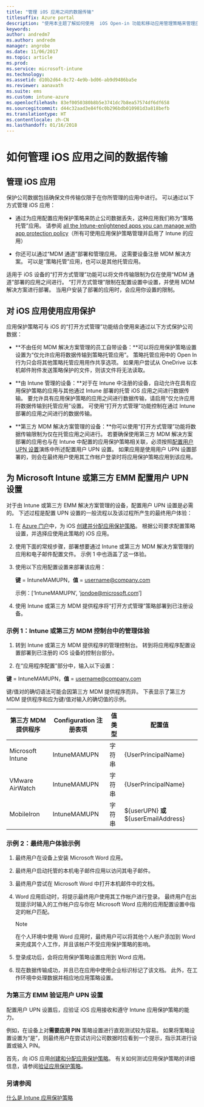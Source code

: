 ```yaml
---
title: "管理 iOS 应用之间的数据传输"
titlesuffix: Azure portal
description: "使用本主题了解如何使用  iOS Open-in 功能和移动应用管理策略来管理应用之间的数据传输。"
keywords: 
author: andredm7
ms.author: andredm
manager: angrobe
ms.date: 11/06/2017
ms.topic: article
ms.prod: 
ms.service: microsoft-intune
ms.technology: 
ms.assetid: d10b2d64-8c72-4e9b-bd06-ab9d9486ba5e
ms.reviewer: aanavath
ms.suite: ems
ms.custom: intune-azure
ms.openlocfilehash: 83ef0050380b8b5e3741dc7b8ea57574df6df658
ms.sourcegitcommit: d44c32aad3e84f6c0b296bdb010981d3a818befb
ms.translationtype: HT
ms.contentlocale: zh-CN
ms.lasthandoff: 01/16/2018
---
```

# <a name="how-to-manage-data-transfer-between-ios-apps"></a>如何管理 iOS 应用之间的数据传输
## <a name="manage-ios-apps"></a>管理 iOS 应用
保护公司数据包括确保文件传输仅限于在你所管理的应用中进行。  可以通过以下方式管理 iOS 应用：

-   通过为应用配置应用保护策略来防止公司数据丢失，这种应用我们称为“策略托管”应用。 请参阅 [all the Intune-enlightened apps you can manage with app protection policy](https://www.microsoft.com/cloud-platform/microsoft-intune-apps)（所有可使用应用保护策略管理并启用了 Intune 的应用）

-   你还可以通过“MDM 通道”部署和管理应用。  这需要设备注册 MDM 解决方案。 可以是“策略托管”应用，也可以是其他托管应用。

适用于 iOS 设备的“打开方式管理”功能可以将文件传输限制为仅在使用“MDM 通道”部署的应用之间进行。 “打开方式管理”限制在配置设置中设置，并使用 MDM 解决方案进行部署。  当用户安装了部署的应用时，会应用你设置的限制。

##  <a name="using-app-protection-with-ios-apps"></a>对 iOS 应用使用应用保护
应用保护策略可与 iOS 的“打开方式管理”功能结合使用来通过以下方式保护公司数据：

-   **不由任何 MDM 解决方案管理的员工自带设备：**可以将应用保护策略设置设置为“仅允许应用将数据传输到策略托管应用”。 策略托管应用中的 Open In 行为只会将其他策略托管应用用作共享选项。 如果用户尝试从 OneDrive 以本机邮件附件发送策略保护的文件，则该文件将无法读取。

-   **由 Intune 管理的设备：**对于在 Intune 中注册的设备，自动允许在具有应用保护策略的应用与其他通过 Intune 部署的托管 iOS 应用之间进行数据传输。 要允许具有应用保护策略的应用之间进行数据传输，请启用“仅允许应用将数据传输到托管应用”设置。 可使用“打开方式管理”功能控制在通过 Intune 部署的应用之间进行的数据传输。   

-   **第三方 MDM 解决方案管理的设备：**你可以使用“打开方式管理”功能将数据传输限制为仅在托管应用之间进行。
若要确保使用第三方 MDM 解决方案部署的应用也与在 Intune 中配置的应用保护策略相关联，必须按照[配置用户 UPN 设置](#configure-user-upn-setting-for-third-party-emm)演练中所述配置用户 UPN 设置。  如果应用是使用用户 UPN 设置部署的，则会在最终用户使用其工作帐户登录时将应用保护策略应用到该应用。

## <a name="configure-user-upn-setting-for-microsoft-intune-or-third-party-emm"></a>为 Microsoft Intune 或第三方 EMM 配置用户 UPN 设置
对于由 Intune 或第三方 EMM 解决方案管理的设备，配置用户 UPN 设置是必需的。 下述过程是配置 UPN 设置的一般流程以及该过程所产生的最终用户体验：

1.  在 [Azure 门户](https://portal.azure.com)中，为 iOS [创建并分配应用保护策略](app-protection-policies.md)。 根据公司要求配置策略设置，并选择应使用此策略的 iOS 应用。

2.  使用下面的常规步骤，部署想要通过 Intune 或第三方 MDM 解决方案管理的应用和电子邮件配置文件。 示例 1 中也涵盖了这一体验。

3.  使用以下应用配置设置来部署该应用：

      **键** = IntuneMAMUPN，**值** = <username@company.com>

      示例：[‘IntuneMAMUPN’, ‘jondoe@microsoft.com’]

4.  使用 Intune 或第三方 MDM 提供程序将“打开方式管理”策略部署到已注册设备。


### <a name="example-1-admin-experience-in-intune-or-third-party-mdm-console"></a>示例 1：Intune 或第三方 MDM 控制台中的管理体验

1. 转到 Intune 或第三方 MDM 提供程序的管理控制台。 转到将应用程序配置设置部署到已注册的 iOS 设备的控制台部分。

2. 在“应用程序配置”部分中，输入以下设置：

  **键** = IntuneMAMUPN，**值** = <username@company.com>

  键/值对的确切语法可能会因第三方 MDM 提供程序而异。 下表显示了第三方 MDM 提供程序和应为键/值对输入的确切值的示例。

|第三方 MDM 提供程序| Configuration 注册表项 | 值类型 | 配置值|
| ------- | ---- | ---- | ---- |
|Microsoft Intune| IntuneMAMUPN | 字符串 | {UserPrincipalName}|
|VMware AirWatch| IntuneMAMUPN | 字符串 | {UserPrincipalName}|
|MobileIron | IntuneMAMUPN | 字符串 | ${userUPN} **或** ${userEmailAddress} |


### <a name="example-2-end-user-experience"></a>示例 2：最终用户体验示例

1.  最终用户在设备上安装 Microsoft Word 应用。

2.  最终用户启动托管的本机电子邮件应用以访问其电子邮件。

3.  最终用户尝试在 Microsoft Word 中打开本机邮件中的文档。

4.  Word 应用启动时，将提示最终用户使用其工作帐户进行登录。  最终用户在出现提示时输入的工作帐户应与你在 Microsoft Word 应用的应用配置设置中指定的帐户匹配。

    > [!NOTE]
    > 在个人环境中使用 Word 应用时，最终用户可以将其他个人帐户添加到 Word 来完成其个人工作，并且该帐户不受应用保护策略的影响。

5.  登录成功后，会将应用保护策略设置应用到 Word 应用。

6.  现在数据传输成功，并且已在应用中使用企业标识标记了该文档。 此外，在工作环境中处理数据并相应地应用策略设置。

### <a name="validate-user-upn-setting-for-third-party-emm"></a>为第三方 EMM 验证用户 UPN 设置

配置用户 UPN 设置后，应验证 iOS 应用接收和遵守 Intune 应用保护策略的能力。

例如，在设备上对**需要应用 PIN** 策略设置进行直观测试较为容易。 如果将策略设置设置为“是”，则最终用户在尝试访问公司数据时应看到一个提示，指示其进行设置或输入 PIN。

首先，向 iOS 应用[创建和分配应用保护策略](app-protection-policies.md)。 有关如何测试应用保护策略的详细信息，请参阅[验证应用保护策略](app-protection-policies-validate.md)。


### <a name="see-also"></a>另请参阅
[什么是 Intune 应用保护策略](app-protection-policy.md)
